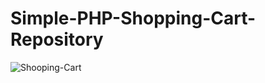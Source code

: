 # Simple-PHP-Shopping-Cart-Repository
![Shooping-Cart](https://user-images.githubusercontent.com/105173667/217672901-cd51fe70-35bf-4423-addd-5c80f0961492.jpg)
